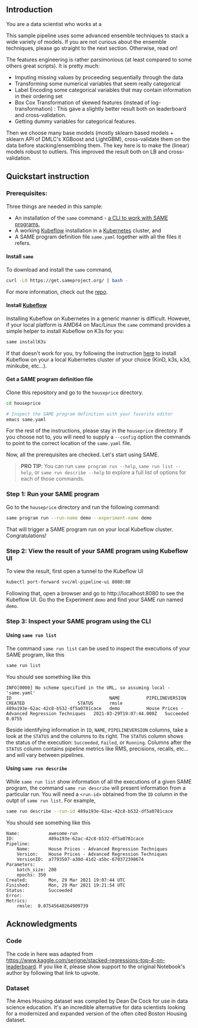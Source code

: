 ## Introduction

You are a data scientist who works at a 

This sample pipeline uses some advanced ensemble techniques to stack a wide variety of models. If you are not curious about the ensemble techniques, please go straight to the next section. Otherwise, read on!

The features engineering is rather parsimonious (at least compared to some others great scripts). It is pretty much:
- Imputing missing values by proceeding sequentially through the data
- Transforming some numerical variables that seem really categorical
- Label Encoding some categorical variables that may contain information in their ordering set
- Box Cox Transformation of skewed features (instead of log-transformation) : This gave a slightly better result both on leaderboard and cross-validation.
- Getting dummy variables for categorical features.

Then we choose many base models (mostly sklearn based models + sklearn API of DMLC's XGBoost and LightGBM), cross-validate them on the data before stacking/ensembling them. The key here is to make the (linear) models robust to outliers. This improved the result both on LB and cross-validation.


## Quickstart instruction

### Prerequisites:
Three things are needed in this sample:
- An installation of the `same` command - [a CLI to work with SAME programs](https://github.com/azure-octo/same-cli),
- A working [Kubeflow](https://kubeflow.org) installation in a [Kubernetes](https://k8s.io) cluster, and
- A SAME program definition file `same.yaml` together with all the files it refers.


#### Install `same`
To download and install the `same` command,
```bash
curl -L0 https://get.sameproject.org/ | bash -
```
For more information, check out the [repo](https://github.com/azure-octo/same-cli).

#### Install [Kubeflow](https://kubeflow.org)
Installing Kubeflow on Kubernetes in a generic manner is difficult. However, if your local platform is AMD64 on Mac/Linux the `same` command provides a simple helper to install Kubeflow on K3s for you:

```bash
same installK3s
```

If that doesn't work for you, try following the instruction [here](https://www.kubeflow.org/docs/components/pipelines/installation/localcluster-deployment/) to install Kubeflow on your a local Kubernetes cluster of your choice (KinD, k3s, k3d, minikube, etc...).

#### Get a SAME program definition file
Clone this repository and go to the `houseprice` directory.
```bash
cd houseprice

# Inspect the SAME program definition with your favorite editor
emacs same.yaml
```

For the rest of the instructions, please stay in the `houseprice` directory. If you choose not to, you will need to supply a `--config` option the commands to point to the correct location of the `same.yaml` file.

Now, all the prerequisites are checked. Let's start using SAME.

> **PRO TIP**: You can run `same program run --help`, `same run list --help`, or `same run describe --help` to explore a full list of options for each of those commands.

### Step 1: Run your SAME program

Go to the `houseprice` directory and run the following command:
```bash
same program run --run-name demo --experiment-name demo 
```
That will trigger a SAME program run on your local Kubeflow cluster. Congratulations!

### Step 2: View the result of your SAME program using Kubeflow UI
To view the result, first open a tunnel to the Kubeflow UI
```bash
kubectl port-forward svc/ml-pipeline-ui 8080:80
```
Following that, open a browser and go to http://localhost:8080 to see the Kubeflow UI. Go tho the Experiment `demo` and find your SAME run named `demo`.

### Step 3: Inspect your SAME program using the CLI

#### Using `same run list` 
The command `same run list` can be used to inspect the executions of your SAME program, like this
```bash
same run list
```

You should see something like this
```
INFO[0000] No scheme specified in the URL, so assuming local - 'same.yaml' 
ID                                     NAME          PIPELINEVERSION                                 CREATED                    STATUS      rmsle
489a193e-62ac-42c8-b532-df5a0781cace   demo          House Prices - Advanced Regression Techniques   2021-03-29T19:07:44.000Z   Succeeded   0.0755
```

Beside identifying information in `ID`, `NAME`, `PIPELINEVERSION` columns, take a look at the `STATUS` and the columns to its right. The `STATUS` column shows the status of the execution: `Succeeded`, `Failed`, or `Running`. Columns after the `STATUS` column contains pipeline metrics like RMS, precisions, recalls, etc... and will vary between pipelines.

#### Using `same run describe`
While `same run list` show information of all the executions of a given SAME program, the command `same run describe` will present information from a particular run. You will need a `<run-id>` obtained from the `ID` column in the outpt of `same run list`. For example,

```bash
same run describe --run-id 489a193e-62ac-42c8-b532-df5a0781cace
```

You should see something like this
```
Name:           awesome-run
ID:             489a193e-62ac-42c8-b532-df5a0781cace
Pipeline:
    Name:       House Prices - Advanced Regression Techniques
    Version:    House Prices - Advanced Regression Techniques
    VersionID:  a7793507-a30d-41d2-a5bc-670372398674
Parameters:
    batch_size:	200
    epochs:	350
Created:        Mon, 29 Mar 2021 19:07:44 UTC
Finished:       Mon, 29 Mar 2021 19:21:54 UTC
Status:         Succeeded
Error:          
Metrics:
    rmsle:	0.07545640264909739
```



## Acknowledgments

### Code
The code in here was adapted from https://www.kaggle.com/serigne/stacked-regressions-top-4-on-leaderboard. If you like it, please show support to the original Notebook's author by following that link to upvote.

### Dataset
The Ames Housing dataset was compiled by Dean De Cock for use in data science education. It's an incredible alternative for data scientists looking for a modernized and expanded version of the often cited Boston Housing dataset. 
